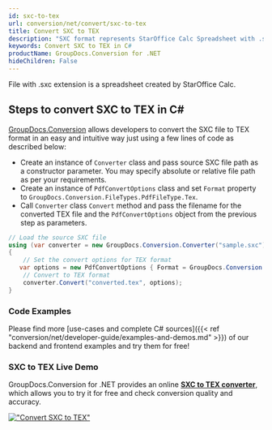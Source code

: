 ```yaml
---
id: sxc-to-tex
url: conversion/net/convert/sxc-to-tex
title: Convert SXC to TEX
description: "SXC format represents StarOffice Calc Spreadsheet with .sxc extension. Learn how to convert SXC to TEX file programmatically in C# language using GroupDocs.Conversion for .NET library."
keywords: Convert SXC to TEX in C#
productName: GroupDocs.Conversion for .NET
hideChildren: False
---
```


File with .sxc extension is a spreadsheet created by StarOffice Calc.

## Steps to convert SXC to TEX in C#

[GroupDocs.Conversion](https://products.groupdocs.com/conversion/net) allows developers to convert the SXC file to TEX format in an easy and intuitive way just using a few lines of code as described below:

* Create an instance of `Converter` class and pass source SXC file path as a constructor parameter. You may specify absolute or relative file path as per your requirements. 
* Create an instance of `PdfConvertOptions` class and set `Format` property to `GroupDocs.Conversion.FileTypes.PdfFileType.Tex`.
* Call `Converter` class `Convert` method and pass the filename for the converted TEX file and the `PdfConvertOptions` object from the previous step as parameters.

```csharp
// Load the source SXC file
using (var converter = new GroupDocs.Conversion.Converter("sample.sxc"))
{
    // Set the convert options for TEX format
   var options = new PdfConvertOptions { Format = GroupDocs.Conversion.FileTypes.PdfFileType.Tex };
    // Convert to TEX format
    converter.Convert("converted.tex", options);
}
```

### Code Examples

Please find more [use-cases and complete C# sources]({{< ref "conversion/net/developer-guide/examples-and-demos.md" >}}) of our backend and frontend examples and try them for free!

### SXC to TEX Live Demo

GroupDocs.Conversion for .NET provides an online [**SXC to TEX converter**](https://products.groupdocs.app/conversion/sxc-to-tex), which allows you to try it for free and check conversion quality and accuracy.

[!["Convert SXC to TEX"](conversion/net/images/convert-to-tex/convert-sxc-to-tex.png)](https://products.groupdocs.app/conversion/sxc-to-tex)